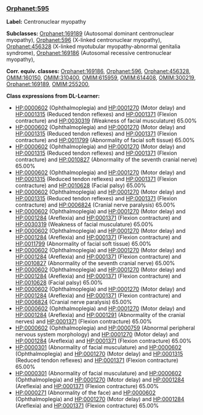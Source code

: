 
### [Orphanet:595](http://www.orpha.net/ORDO/Orphanet_595)
**Label:** Centronuclear myopathy

**Subclasses:** [Orphanet:169189](http://www.orpha.net/ORDO/Orphanet_169189) (Autosomal dominant centronuclear myopathy), [Orphanet:596](http://www.orpha.net/ORDO/Orphanet_596) (X-linked centronuclear myopathy), [Orphanet:456328](http://www.orpha.net/ORDO/Orphanet_456328) (X-linked myotubular myopathy-abnormal genitalia syndrome), [Orphanet:169186](http://www.orpha.net/ORDO/Orphanet_169186) (Autosomal recessive centronuclear myopathy), 

**Corr. equiv. classes:** [Orphanet:169186](http://www.orpha.net/ORDO/Orphanet_169186), [Orphanet:596](http://www.orpha.net/ORDO/Orphanet_596), [Orphanet:456328](http://www.orpha.net/ORDO/Orphanet_456328), [OMIM:160150](http://purl.obolibrary.org/obo/OMIM_160150), [OMIM:310400](http://purl.obolibrary.org/obo/OMIM_310400), [OMIM:615959](http://purl.obolibrary.org/obo/OMIM_615959), [OMIM:614408](http://purl.obolibrary.org/obo/OMIM_614408), [OMIM:300219](http://purl.obolibrary.org/obo/OMIM_300219), [Orphanet:169189](http://www.orpha.net/ORDO/Orphanet_169189), [OMIM:255200](http://purl.obolibrary.org/obo/OMIM_255200), 

**Class expressions from DL-Learner:**

- [HP:0000602](http://purl.obolibrary.org/obo/HP_0000602) (Ophthalmoplegia) and [HP:0001270](http://purl.obolibrary.org/obo/HP_0001270) (Motor delay) and [HP:0001315](http://purl.obolibrary.org/obo/HP_0001315) (Reduced tendon reflexes) and [HP:0001371](http://purl.obolibrary.org/obo/HP_0001371) (Flexion contracture) and [HP:0030319](http://purl.obolibrary.org/obo/HP_0030319) (Weakness of facial musculature) 65.00%
- [HP:0000602](http://purl.obolibrary.org/obo/HP_0000602) (Ophthalmoplegia) and [HP:0001270](http://purl.obolibrary.org/obo/HP_0001270) (Motor delay) and [HP:0001315](http://purl.obolibrary.org/obo/HP_0001315) (Reduced tendon reflexes) and [HP:0001371](http://purl.obolibrary.org/obo/HP_0001371) (Flexion contracture) and [HP:0011799](http://purl.obolibrary.org/obo/HP_0011799) (Abnormality of facial soft tissue) 65.00%
- [HP:0000602](http://purl.obolibrary.org/obo/HP_0000602) (Ophthalmoplegia) and [HP:0001270](http://purl.obolibrary.org/obo/HP_0001270) (Motor delay) and [HP:0001315](http://purl.obolibrary.org/obo/HP_0001315) (Reduced tendon reflexes) and [HP:0001371](http://purl.obolibrary.org/obo/HP_0001371) (Flexion contracture) and [HP:0010827](http://purl.obolibrary.org/obo/HP_0010827) (Abnormality of the seventh cranial nerve) 65.00%
- [HP:0000602](http://purl.obolibrary.org/obo/HP_0000602) (Ophthalmoplegia) and [HP:0001270](http://purl.obolibrary.org/obo/HP_0001270) (Motor delay) and [HP:0001315](http://purl.obolibrary.org/obo/HP_0001315) (Reduced tendon reflexes) and [HP:0001371](http://purl.obolibrary.org/obo/HP_0001371) (Flexion contracture) and [HP:0010628](http://purl.obolibrary.org/obo/HP_0010628) (Facial palsy) 65.00%
- [HP:0000602](http://purl.obolibrary.org/obo/HP_0000602) (Ophthalmoplegia) and [HP:0001270](http://purl.obolibrary.org/obo/HP_0001270) (Motor delay) and [HP:0001315](http://purl.obolibrary.org/obo/HP_0001315) (Reduced tendon reflexes) and [HP:0001371](http://purl.obolibrary.org/obo/HP_0001371) (Flexion contracture) and [HP:0006824](http://purl.obolibrary.org/obo/HP_0006824) (Cranial nerve paralysis) 65.00%
- [HP:0000602](http://purl.obolibrary.org/obo/HP_0000602) (Ophthalmoplegia) and [HP:0001270](http://purl.obolibrary.org/obo/HP_0001270) (Motor delay) and [HP:0001284](http://purl.obolibrary.org/obo/HP_0001284) (Areflexia) and [HP:0001371](http://purl.obolibrary.org/obo/HP_0001371) (Flexion contracture) and [HP:0030319](http://purl.obolibrary.org/obo/HP_0030319) (Weakness of facial musculature) 65.00%
- [HP:0000602](http://purl.obolibrary.org/obo/HP_0000602) (Ophthalmoplegia) and [HP:0001270](http://purl.obolibrary.org/obo/HP_0001270) (Motor delay) and [HP:0001284](http://purl.obolibrary.org/obo/HP_0001284) (Areflexia) and [HP:0001371](http://purl.obolibrary.org/obo/HP_0001371) (Flexion contracture) and [HP:0011799](http://purl.obolibrary.org/obo/HP_0011799) (Abnormality of facial soft tissue) 65.00%
- [HP:0000602](http://purl.obolibrary.org/obo/HP_0000602) (Ophthalmoplegia) and [HP:0001270](http://purl.obolibrary.org/obo/HP_0001270) (Motor delay) and [HP:0001284](http://purl.obolibrary.org/obo/HP_0001284) (Areflexia) and [HP:0001371](http://purl.obolibrary.org/obo/HP_0001371) (Flexion contracture) and [HP:0010827](http://purl.obolibrary.org/obo/HP_0010827) (Abnormality of the seventh cranial nerve) 65.00%
- [HP:0000602](http://purl.obolibrary.org/obo/HP_0000602) (Ophthalmoplegia) and [HP:0001270](http://purl.obolibrary.org/obo/HP_0001270) (Motor delay) and [HP:0001284](http://purl.obolibrary.org/obo/HP_0001284) (Areflexia) and [HP:0001371](http://purl.obolibrary.org/obo/HP_0001371) (Flexion contracture) and [HP:0010628](http://purl.obolibrary.org/obo/HP_0010628) (Facial palsy) 65.00%
- [HP:0000602](http://purl.obolibrary.org/obo/HP_0000602) (Ophthalmoplegia) and [HP:0001270](http://purl.obolibrary.org/obo/HP_0001270) (Motor delay) and [HP:0001284](http://purl.obolibrary.org/obo/HP_0001284) (Areflexia) and [HP:0001371](http://purl.obolibrary.org/obo/HP_0001371) (Flexion contracture) and [HP:0006824](http://purl.obolibrary.org/obo/HP_0006824) (Cranial nerve paralysis) 65.00%
- [HP:0000602](http://purl.obolibrary.org/obo/HP_0000602) (Ophthalmoplegia) and [HP:0001270](http://purl.obolibrary.org/obo/HP_0001270) (Motor delay) and [HP:0001284](http://purl.obolibrary.org/obo/HP_0001284) (Areflexia) and [HP:0001291](http://purl.obolibrary.org/obo/HP_0001291) (Abnormality of the cranial nerves) and [HP:0001371](http://purl.obolibrary.org/obo/HP_0001371) (Flexion contracture) 65.00%
- [HP:0000602](http://purl.obolibrary.org/obo/HP_0000602) (Ophthalmoplegia) and [HP:0000759](http://purl.obolibrary.org/obo/HP_0000759) (Abnormal peripheral nervous system morphology) and [HP:0001270](http://purl.obolibrary.org/obo/HP_0001270) (Motor delay) and [HP:0001284](http://purl.obolibrary.org/obo/HP_0001284) (Areflexia) and [HP:0001371](http://purl.obolibrary.org/obo/HP_0001371) (Flexion contracture) 65.00%
- [HP:0000301](http://purl.obolibrary.org/obo/HP_0000301) (Abnormality of facial musculature) and [HP:0000602](http://purl.obolibrary.org/obo/HP_0000602) (Ophthalmoplegia) and [HP:0001270](http://purl.obolibrary.org/obo/HP_0001270) (Motor delay) and [HP:0001315](http://purl.obolibrary.org/obo/HP_0001315) (Reduced tendon reflexes) and [HP:0001371](http://purl.obolibrary.org/obo/HP_0001371) (Flexion contracture) 65.00%
- [HP:0000301](http://purl.obolibrary.org/obo/HP_0000301) (Abnormality of facial musculature) and [HP:0000602](http://purl.obolibrary.org/obo/HP_0000602) (Ophthalmoplegia) and [HP:0001270](http://purl.obolibrary.org/obo/HP_0001270) (Motor delay) and [HP:0001284](http://purl.obolibrary.org/obo/HP_0001284) (Areflexia) and [HP:0001371](http://purl.obolibrary.org/obo/HP_0001371) (Flexion contracture) 65.00%
- [HP:0000271](http://purl.obolibrary.org/obo/HP_0000271) (Abnormality of the face) and [HP:0000602](http://purl.obolibrary.org/obo/HP_0000602) (Ophthalmoplegia) and [HP:0001270](http://purl.obolibrary.org/obo/HP_0001270) (Motor delay) and [HP:0001284](http://purl.obolibrary.org/obo/HP_0001284) (Areflexia) and [HP:0001371](http://purl.obolibrary.org/obo/HP_0001371) (Flexion contracture) 65.00%


